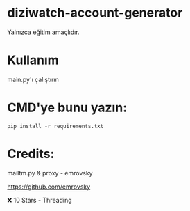 # diziwatch-account-generator
Yalnızca eğitim amaçlıdır.

# Kullanım

main.py'ı çalıştırın

# CMD'ye bunu yazın:

```
pip install -r requirements.txt
```


# Credits:

mailtm.py & proxy - emrovsky

https://github.com/emrovsky

❌ 10 Stars - Threading
